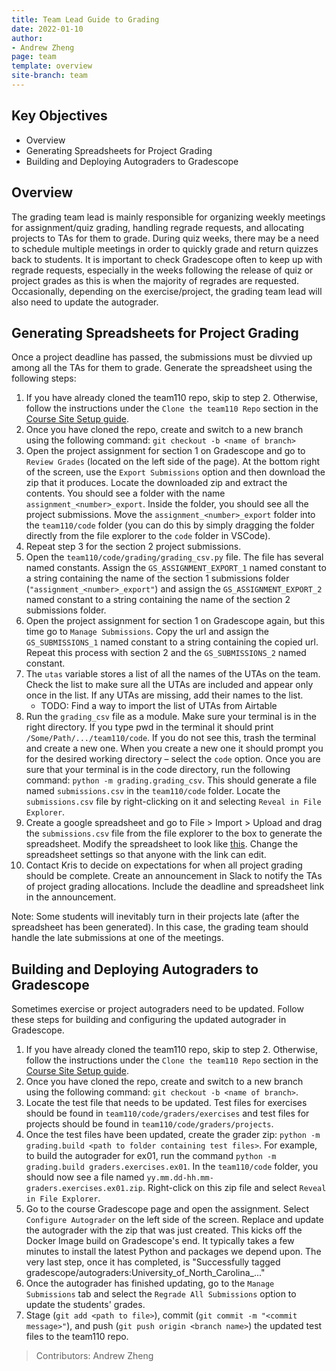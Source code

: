 ```yaml
---
title: Team Lead Guide to Grading
date: 2022-01-10
author:
- Andrew Zheng
page: team
template: overview
site-branch: team
---
```


## Key Objectives

- Overview
- Generating Spreadsheets for Project Grading
- Building and Deploying Autograders to Gradescope

## Overview

The grading team lead is mainly responsible for organizing weekly meetings for assignment/quiz grading, handling regrade requests, and allocating projects to TAs for them to grade. During quiz weeks, there may be a need to schedule multiple meetings in order to quickly grade and return quizzes back to students. It is important to check Gradescope often to keep up with regrade requests, especially in the weeks following the release of quiz or project grades as this is when the majority of regrades are requested. Occasionally, depending on the exercise/project, the grading team lead will also need to update the autograder. 

## Generating Spreadsheets for Project Grading

Once a project deadline has passed, the submissions must be divvied up among all the TAs for them to grade. Generate the spreadsheet using the following steps:

1. If you have already cloned the team110 repo, skip to step 2. Otherwise, follow the instructions under the `Clone the team110 Repo` section in the [Course Site Setup guide](/team/documentation/guides/course_site_setup.html).
2. Once you have cloned the repo, create and switch to a new branch using the following command: `git checkout -b <name of branch>`
3. Open the project assignment for section 1 on Gradescope and go to `Review Grades` (located on the left side of the page). At the bottom right of the screen, use the `Export Submissions` option and then download the zip that it produces. Locate the downloaded zip and extract the contents. You should see a folder with the name `assignment_<number>_export`. Inside the folder, you should see all the project submissions. Move the `assignment_<number>_export` folder into the `team110/code` folder (you can do this by simply dragging the folder directly from the file explorer to the `code` folder in VSCode). 
4. Repeat step 3 for the section 2 project submissions.
5. Open the `team110/code/grading/grading_csv.py` file. The file has several named constants. Assign the `GS_ASSIGNMENT_EXPORT_1` named constant to a string containing the name of the section 1 submissions folder (`"assignment_<number>_export"`) and assign the `GS_ASSIGNMENT_EXPORT_2` named constant to a string containing the name of the section 2 submissions folder.
6. Open the project assignment for section 1 on Gradescope again, but this time go to `Manage Submissions`. Copy the url and assign the `GS_SUBMISSIONS_1` named constant to a string containing the copied url. Repeat this process with section 2 and the `GS_SUBMISSIONS_2` named constant.
7. The `utas` variable stores a list of all the names of the UTAs on the team. Check the list to make sure all the UTAs are included and appear only once in the list. If any UTAs are missing, add their names to the list.
    * TODO: Find a way to import the list of UTAs from Airtable
8. Run the `grading_csv` file as a module. Make sure your terminal is in the right directory. If you type pwd in the terminal it should print `/Some/Path/.../team110/code`. If you do not see this, trash the terminal and create a new one. When you create a new one it should prompt you for the desired working directory – select the `code` option. Once you are sure that your terminal is in the code directory, run the following command: `python -m grading.grading_csv`. This should generate a file named `submissions.csv` in the `team110/code` folder. Locate the `submissions.csv` file by right-clicking on it and selecting `Reveal in File Explorer`.
9. Create a google spreadsheet and go to File > Import > Upload and drag the `submissions.csv` file from the file explorer to the box to generate the spreadsheet. Modify the spreadsheet to look like [this](https://docs.google.com/spreadsheets/d/1-VCluD-GqdE-zfbX5IuTJlXDLYau0ugSMejDRu82ejs/edit?usp=sharing). Change the spreadsheet settings so that anyone with the link can edit.
10. Contact Kris to decide on expectations for when all project grading should be complete. Create an announcement in Slack to notify the TAs of project grading allocations. Include the deadline and spreadsheet link in the announcement.

Note: Some students will inevitably turn in their projects late (after the spreadsheet has been generated). In this case, the grading team should handle the late submissions at one of the meetings.

## Building and Deploying Autograders to Gradescope

Sometimes exercise or project autograders need to be updated. Follow these steps for building and configuring the updated autograder in Gradescope.

1. If you have already cloned the team110 repo, skip to step 2. Otherwise, follow the instructions under the `Clone the team110 Repo` section in the [Course Site Setup guide](/team/documentation/guides/course_site_setup.html).
2. Once you have cloned the repo, create and switch to a new branch using the following command: `git checkout -b <name of branch>`.
3. Locate the test file that needs to be updated. Test files for exercises should be found in `team110/code/graders/exercises` and test files for projects should be found in `team110/code/graders/projects`.
4. Once the test files have been updated, create the grader zip: `python -m grading.build <path to folder containing test files>`. For example, to build the autograder for ex01, run the command `python -m grading.build graders.exercises.ex01`. In the `team110/code` folder, you should now see a file named `yy.mm.dd-hh.mm-graders.exercises.ex01.zip`. Right-click on this zip file and select `Reveal in File Explorer`.
5. Go to the course Gradescope page and open the assignment. Select `Configure Autograder` on the left side of the screen. Replace and update the autograder with the zip that was just created. This kicks off the Docker Image build on Gradescope's end. It typically takes a few minutes to install the latest Python and packages we depend upon. The very last step, once it has completed, is "Successfully tagged gradescope/autograders:University_of_North_Carolina_..."
6. Once the autograder has finished updating, go to the `Manage Submissions` tab and select the `Regrade All Submissions` option to update the students' grades.
7. Stage (`git add <path to file>`), commit (`git commit -m "<commit message>"`), and push (`git push origin <branch name>`) the updated test files to the team110 repo.

> Contributors: Andrew Zheng
